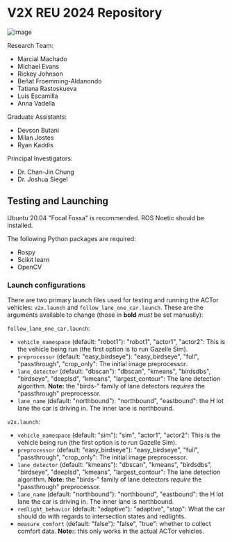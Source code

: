 # V2X REU 2024 Repository

![image](https://github.com/user-attachments/assets/0280b4e2-2846-422b-a410-7883fd8d00ef)

Research Team:

- Marcial Machado
- Michael Evans
- Rickey Johnson
- Beñat Froemming-Aldanondo
- Tatiana Rastoskueva
- Luis Escamilla
- Anna Vadella

Graduate Assistants:

- Devson Butani
- Milan Jostes
- Ryan Kaddis

Principal Investigators:

- Dr. Chan-Jin Chung
- Dr. Joshua Siegel

## Testing and Launching

Ubuntu 20.04 "Focal Fossa" is recommended. ROS Noetic should be installed.

The following Python packages are required:

- Rospy
- Scikit learn
- OpenCV

### Launch configurations

There are two primary launch files used for testing and running the ACTor vehicles: `v2x.launch` and `follow_lane_one_car.launch`. These are the arguments available to change (those in **bold** *must* be set manually):

`follow_lane_one_car.launch`:
- `vehicle_namespace` (default: "robot1"): "robot1", "actor1", "actor2": This is the vehicle being run (the first option is to run Gazelle Sim).
- `preprocessor` (default: "easy_birdseye"): "easy_birdseye", "full", "passthrough", "crop_only": The initial image preprocessor.
- `lane_detector` (default: "dbscan"): "dbscan", "kmeans", "birdsdbs", "birdseye", "deeplsd", "kmeans", "largest_contour": The lane detection algorithm. **Note:** the "birds-" family of lane detectors *requires* the "passthrough" preprocessor.
- `lane_name` (default: "northbound"): "northbound", "eastbound": the H lot lane the car is driving in. The inner lane is northbound.

`v2x.launch`:
- `vehicle_namespace` (default: "sim"): "sim", "actor1", "actor2": This is the vehicle being run (the first option is to run Gazelle Sim).
- `preprocessor` (default: "easy_birdseye"): "easy_birdseye", "full", "passthrough", "crop_only": The initial image preprocessor.
- `lane_detector` (default: "kmeans"): "dbscan", "kmeans", "birdsdbs", "birdseye", "deeplsd", "kmeans", "largest_contour": The lane detection algorithm. **Note:** the "birds-" family of lane detectors *require* the "passthrough" preprocessor.
- `lane_name` (default: "northbound"): "northbound", "eastbound": the H lot lane the car is driving in. The inner lane is northbound.
- `redlight_behavior` (default: "adaptive"): "adaptive", "stop": What the car should do with regards to intersection states and redlights.
- `measure_comfort` (default: "false"): "false", "true": whether to collect comfort data. **Note:**: this only works in the actual ACTor vehicles.
